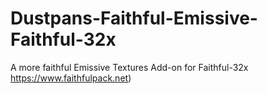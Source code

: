 # Dustpans-Faithful-Emissive-Faithful-32x
A more faithful Emissive Textures Add-on for Faithful-32x https://www.faithfulpack.net)

